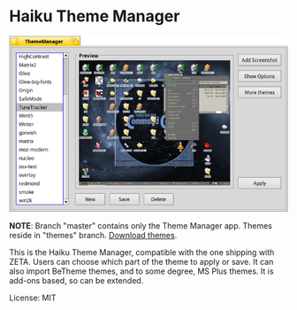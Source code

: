 # Haiku Theme Manager

![Screenshot](Screenshot.png)

**NOTE**: Branch "master" contains only the Theme Manager app. Themes reside in "themes" branch. [Download themes](https://github.com/HaikuArchives/HaikuThemeManager/archive/themes.zip).

This is the Haiku Theme Manager, compatible with the one shipping with ZETA.
Users can choose which part of the theme to apply or save.
It can also import BeTheme themes, and to some degree, MS Plus themes.
It is add-ons based, so can be extended.

License: MIT
